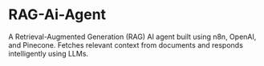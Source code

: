 # RAG-Ai-Agent
A Retrieval-Augmented Generation (RAG) AI agent built using n8n, OpenAI, and Pinecone. Fetches relevant context from documents and responds intelligently using LLMs.
